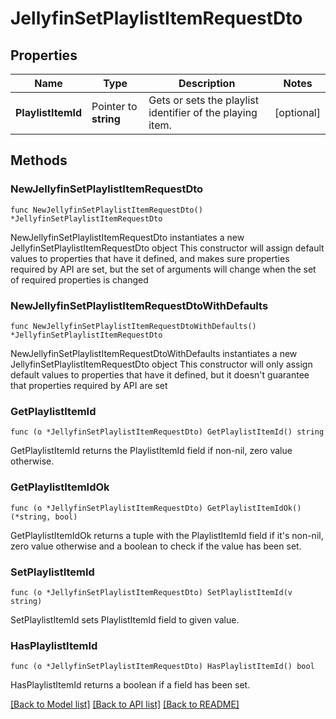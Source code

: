# JellyfinSetPlaylistItemRequestDto

## Properties

Name | Type | Description | Notes
------------ | ------------- | ------------- | -------------
**PlaylistItemId** | Pointer to **string** | Gets or sets the playlist identifier of the playing item. | [optional] 

## Methods

### NewJellyfinSetPlaylistItemRequestDto

`func NewJellyfinSetPlaylistItemRequestDto() *JellyfinSetPlaylistItemRequestDto`

NewJellyfinSetPlaylistItemRequestDto instantiates a new JellyfinSetPlaylistItemRequestDto object
This constructor will assign default values to properties that have it defined,
and makes sure properties required by API are set, but the set of arguments
will change when the set of required properties is changed

### NewJellyfinSetPlaylistItemRequestDtoWithDefaults

`func NewJellyfinSetPlaylistItemRequestDtoWithDefaults() *JellyfinSetPlaylistItemRequestDto`

NewJellyfinSetPlaylistItemRequestDtoWithDefaults instantiates a new JellyfinSetPlaylistItemRequestDto object
This constructor will only assign default values to properties that have it defined,
but it doesn't guarantee that properties required by API are set

### GetPlaylistItemId

`func (o *JellyfinSetPlaylistItemRequestDto) GetPlaylistItemId() string`

GetPlaylistItemId returns the PlaylistItemId field if non-nil, zero value otherwise.

### GetPlaylistItemIdOk

`func (o *JellyfinSetPlaylistItemRequestDto) GetPlaylistItemIdOk() (*string, bool)`

GetPlaylistItemIdOk returns a tuple with the PlaylistItemId field if it's non-nil, zero value otherwise
and a boolean to check if the value has been set.

### SetPlaylistItemId

`func (o *JellyfinSetPlaylistItemRequestDto) SetPlaylistItemId(v string)`

SetPlaylistItemId sets PlaylistItemId field to given value.

### HasPlaylistItemId

`func (o *JellyfinSetPlaylistItemRequestDto) HasPlaylistItemId() bool`

HasPlaylistItemId returns a boolean if a field has been set.


[[Back to Model list]](../README.md#documentation-for-models) [[Back to API list]](../README.md#documentation-for-api-endpoints) [[Back to README]](../README.md)


